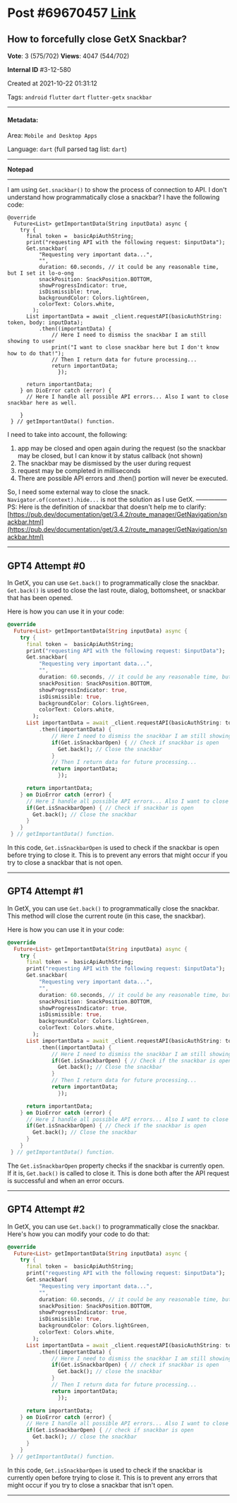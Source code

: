 
# Post \#69670457 [Link](https://stackoverflow.com/questions/69670457/)

## How to forcefully close GetX Snackbar?

**Vote**: 3 (575/702) **Views**: 4047 (544/702) 

**Internal ID** \#3-12-580

Created at 2021-10-22 01:31:12

Tags: `android` `flutter` `dart` `flutter-getx` `snackbar`

----------

#### Metadata:

Area: `Mobile and Desktop Apps`

Language: `dart` (full parsed tag list: `dart`)

----------

**Notepad**


----------

I am using `Get.snackbar()` to show the process of connection to API.
I don't understand how programmatically close a snackbar?
I have the following code:
```
@override
  Future<List> getImportantData(String inputData) async {
    try {
      final token =  basicApiAuthString;
      print("requesting API with the following request: $inputData");
      Get.snackbar(
          "Requesting very important data...",
          "",
          duration: 60.seconds, // it could be any reasonable time, but I set it lo-o-ong
          snackPosition: SnackPosition.BOTTOM,
          showProgressIndicator: true,
          isDismissible: true,
          backgroundColor: Colors.lightGreen,
          colorText: Colors.white,
        );
      List importantData = await _client.requestAPI(basicAuthString: token, body: inputData);
          .then((importantData) {
              // Here I need to dismiss the snackbar I am still showing to user
              print("I want to close snackbar here but I don't know how to do that!");
              // Then I return data for future processing... 
              return importantData;
                });

      return importantData;
    } on DioError catch (error) {
      // Here I handle all possible API errors... Also I want to close snackbar here as well.
  
    }
 } // getImportantData() function.
```

I need to take into account, the following:

1. app may be closed and open again during the request (so the snackbar may be closed, but I can know it by status callback (not shown)
2. The snackbar may be dismissed by the user during request
3. request may be completed in milliseconds
4. There are possible API errors and .then() portion will never be executed.


So, I need some external way to close the snack. `Navigator.of(context).hide...` is not the solution as I use GetX.
—————
PS: Here is the definition of snackbar that doesn't help me to clarify:
[https://pub.dev/documentation/get/3.4.2/route_manager/GetNavigation/snackbar.html](https://pub.dev/documentation/get/3.4.2/route_manager/GetNavigation/snackbar.html)


----------
        
## GPT4 Attempt \#0

In GetX, you can use `Get.back()` to programmatically close the snackbar. `Get.back()` is used to close the last route, dialog, bottomsheet, or snackbar that has been opened.

Here is how you can use it in your code:

```dart
@override
  Future<List> getImportantData(String inputData) async {
    try {
      final token =  basicApiAuthString;
      print("requesting API with the following request: $inputData");
      Get.snackbar(
          "Requesting very important data...",
          "",
          duration: 60.seconds, // it could be any reasonable time, but I set it lo-o-ong
          snackPosition: SnackPosition.BOTTOM,
          showProgressIndicator: true,
          isDismissible: true,
          backgroundColor: Colors.lightGreen,
          colorText: Colors.white,
        );
      List importantData = await _client.requestAPI(basicAuthString: token, body: inputData);
          .then((importantData) {
              // Here I need to dismiss the snackbar I am still showing to user
              if(Get.isSnackbarOpen) { // Check if snackbar is open
                Get.back(); // Close the snackbar
              }
              // Then I return data for future processing... 
              return importantData;
                });

      return importantData;
    } on DioError catch (error) {
      // Here I handle all possible API errors... Also I want to close snackbar here as well.
      if(Get.isSnackbarOpen) { // Check if snackbar is open
        Get.back(); // Close the snackbar
      }
    }
 } // getImportantData() function.
```

In this code, `Get.isSnackbarOpen` is used to check if the snackbar is open before trying to close it. This is to prevent any errors that might occur if you try to close a snackbar that is not open.

--------

## GPT4 Attempt \#1

In GetX, you can use `Get.back()` to programmatically close the snackbar. This method will close the current route (in this case, the snackbar). 

Here is how you can use it in your code:

```dart
@override
  Future<List> getImportantData(String inputData) async {
    try {
      final token =  basicApiAuthString;
      print("requesting API with the following request: $inputData");
      Get.snackbar(
          "Requesting very important data...",
          "",
          duration: 60.seconds, // it could be any reasonable time, but I set it lo-o-ong
          snackPosition: SnackPosition.BOTTOM,
          showProgressIndicator: true,
          isDismissible: true,
          backgroundColor: Colors.lightGreen,
          colorText: Colors.white,
        );
      List importantData = await _client.requestAPI(basicAuthString: token, body: inputData);
          .then((importantData) {
              // Here I need to dismiss the snackbar I am still showing to user
              if(Get.isSnackbarOpen) { // Check if the snackbar is open
                Get.back(); // Close the snackbar
              }
              // Then I return data for future processing... 
              return importantData;
                });

      return importantData;
    } on DioError catch (error) {
      // Here I handle all possible API errors... Also I want to close snackbar here as well.
      if(Get.isSnackbarOpen) { // Check if the snackbar is open
        Get.back(); // Close the snackbar
      }
    }
 } // getImportantData() function.
```

The `Get.isSnackbarOpen` property checks if the snackbar is currently open. If it is, `Get.back()` is called to close it. This is done both after the API request is successful and when an error occurs.

--------

## GPT4 Attempt \#2

In GetX, you can use `Get.back()` to programmatically close the snackbar. Here's how you can modify your code to do that:

```dart
@override
  Future<List> getImportantData(String inputData) async {
    try {
      final token =  basicApiAuthString;
      print("requesting API with the following request: $inputData");
      Get.snackbar(
          "Requesting very important data...",
          "",
          duration: 60.seconds, // it could be any reasonable time, but I set it lo-o-ong
          snackPosition: SnackPosition.BOTTOM,
          showProgressIndicator: true,
          isDismissible: true,
          backgroundColor: Colors.lightGreen,
          colorText: Colors.white,
        );
      List importantData = await _client.requestAPI(basicAuthString: token, body: inputData)
          .then((importantData) {
              // Here I need to dismiss the snackbar I am still showing to user
              if(Get.isSnackbarOpen) { // check if snackbar is open
                Get.back(); // close the snackbar
              }
              // Then I return data for future processing... 
              return importantData;
                });

      return importantData;
    } on DioError catch (error) {
      // Here I handle all possible API errors... Also I want to close snackbar here as well.
      if(Get.isSnackbarOpen) { // check if snackbar is open
        Get.back(); // close the snackbar
      }
    }
 } // getImportantData() function.
```

In this code, `Get.isSnackbarOpen` is used to check if the snackbar is currently open before trying to close it. This is to prevent any errors that might occur if you try to close a snackbar that isn't open.

--------

